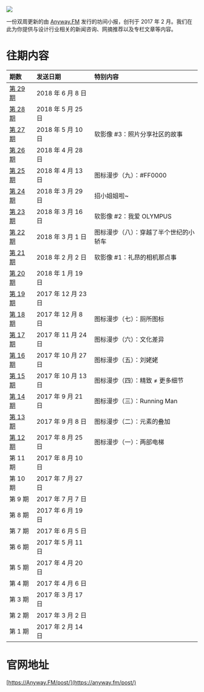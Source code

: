![](https://raw.githubusercontent.com/JJYing/Anyway-Post/master/assets/anyway-post-logo.png)


一份双周更新的由 [Anyway.FM](http://anyway.fm/) 发行的坊间小报，创刊于 2017 年 2 月。我们在此为你提供与设计行业相关的新闻咨询、网摘推荐以及专栏文章等内容。

# 往期内容

| 期数| 发送日期 | 特别内容 |
|:--|:--|:--|
| [第 29 期](https://github.com/Anyway-Design/Anyway.Post/blob/master/Posts/Markdown/%2329.md) | 2018 年 6 月 8 日 |  |
| [第 28 期](https://github.com/Anyway-Design/Anyway.Post/blob/master/Posts/Markdown/%2328.md) | 2018 年 5 月 25 日 |  |
| [第 27 期](https://github.com/Anyway-Design/Anyway.Post/blob/master/Posts/Markdown/%2327.md) | 2018 年 5 月 10 日 | 软影像 #3：照片分享社区的故事 |
| [第 26 期](https://github.com/Anyway-Design/Anyway.Post/blob/master/Posts/Markdown/%2326.md) | 2018 年 4 月 28 日 | |
| [第 25 期](https://github.com/Anyway-Design/Anyway.Post/blob/master/Posts/Markdown/%2325.md) | 2018 年 4 月 13 日 | 图标漫步（九）：#FF0000 |
| [第 24 期](https://github.com/Anyway-Design/Anyway.Post/blob/master/Posts/Markdown/%2324.md) | 2018 年 3 月 29 日 | 招小姐姐啦~ |
| [第 23 期](https://github.com/Anyway-Design/Anyway.Post/blob/master/Posts/Markdown/%2323.md) | 2018 年 3 月 16 日 | 软影像 #2：我爱 OLYMPUS |
| [第 22 期](https://github.com/Anyway-Design/Anyway.Post/blob/master/Posts/Markdown/%2322.md) | 2018 年 3 月 1 日 | 图标漫步（八）：穿越了半个世纪的小轿车 |
| [第 21 期](https://github.com/Anyway-Design/Anyway.Post/blob/master/Posts/Markdown/%2321.md) | 2018 年 2 月 2 日 | 软影像 #1：礼昂的相机那点事 |
| [第 20 期](https://github.com/Anyway-Design/Anyway.Post/blob/master/Posts/Markdown/%2320.md) | 2018 年 1 月 19 日 |  |
| [第 19 期](https://github.com/Anyway-Design/Anyway.Post/blob/master/Posts/Markdown/%2319.md) | 2017 年 12 月 23 日 |  |
| [第 18 期](https://github.com/Anyway-Design/Anyway.Post/blob/master/Posts/Markdown/%2318.md) | 2017 年 12 月 8 日 | 图标漫步（七）：厕所图标 |
| [第 17 期](https://github.com/Anyway-Design/Anyway.Post/blob/master/Posts/Markdown/%2317.md) | 2017 年 11 月 24 日 | 图标漫步（六）：文化差异 |
| [第 16 期](https://github.com/Anyway-Design/Anyway.Post/blob/master/Posts/Markdown/%2316.md) | 2017 年 10 月 27 日 | 图标漫步（五）：刘姥姥 |
| [第 15 期](https://github.com/Anyway-Design/Anyway.Post/blob/master/Posts/Markdown/%2315.md) | 2017 年 10 月 13 日 | 图标漫步（四）：精致 ≠ 更多细节 |
| [第 14 期](https://github.com/Anyway-Design/Anyway.Post/blob/master/Posts/Markdown/%2314.md) | 2017 年 9 月 21 日 | 图标漫步（三）：Running Man |
| [第 13 期](https://github.com/Anyway-Design/Anyway.Post/blob/master/Posts/Markdown/%2313.md) | 2017 年 9 月 8 日 | 图标漫步（二）：元素的叠加 |
| [第 12 期](https://github.com/Anyway-Design/Anyway.Post/blob/master/Posts/Markdown/%2312.md) | 2017 年 8 月 25 日 | 图标漫步（一）：两部电梯 |
| 第 11 期 | 2017 年 8 月 10 日 | |
| 第 10 期 | 2017 年 7 月 27 日 | |
| 第 9 期 | 2017 年 7 月 7 日 | |
| 第 8 期 | 2017 年 6 月 19 日 | |
| 第 7 期 | 2017 年 6 月 5 日 | |
| 第 6 期 | 2017 年 5 月 11 日 | |
| 第 5 期 | 2017 年 4 月 20 日 | |
| 第 4 期 | 2017 年 4 月 6 日 | |
| 第 3 期 | 2017 年 3 月 17 日 | |
| 第 2 期 | 2017 年 3 月 2 日 | |
| 第 1 期 | 2017 年 2 月 14 日 | |


# 官网地址
[https://Anyway.FM/post/](https://anyway.fm/post/)
